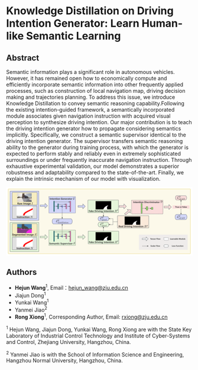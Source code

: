 # Knowledge Distillation on Driving Intention Generator: Learn Human-like Semantic Learning

## Abstract
Semantic information plays a significant role in autonomous vehicles. However, it has remained open how to economically compute and efficiently incorporate semantic information into other frequently applied processes, such as construction of local navigation map, driving decision making and trajectories planning. To address this issue, we introduce Knowledge Distillation to convey semantic reasoning capability.Following the existing intention-guided framework, a semantically incorporated module associates given navigation instruction with acquired visual perception to synthesize driving intention. Our major contribution is to teach the driving intention generator how to propagate considering semantics implicitly. Specifically, we construct a semantic supervisor identical to the driving intention generator. The supervisor transfers semantic reasoning ability to the generator during training process, with which the generator is expected to perform stably and reliably even in extremely sophisticated surroundings or under frequently inaccurate navigation instruction. Through exhaustive experimental validation, our model demonstrates a superior robustness and adaptability compared to the state-of-the-art. Finally, we explain the intrinsic mechanism of our model with visualization.

![method](doc/method.png)
<!-- https://github.com/BaiYeBuTingXuan/KD-LHSR/blob/main/doc/method.png -->

## Authors
- __Hejun Wang__<sup>1</sup>, Email：<hejun_wang@zju.edu.cn>
- Jiajun Dong<sup>1</sup>
- Yunkai Wang<sup>1</sup>
- Yanmei Jiao<sup>2</sup>
- __Rong Xiong__<sup>1</sup>, Corresponding Author, Email: <rxiong@zju.edu.cn>

<sup>1</sup> Hejun Wang, Jiajun Dong, Yunkai Wang, Rong Xiong are with the State Key Laboratory of Industrial Control Technology and Institute of Cyber-Systems and Control, Zhejiang University, Hangzhou, China.

<sup>2</sup> Yanmei Jiao is with the School of Information Science and Engineering, Hangzhou Normal University, Hangzhou, China.
<!-- <sup>${\dagger}$</sup> The First Author, Email：<hejun_wang@zju.edu.cn>
<sup>${\ddagger}$</sup> Corresponding Author, Email: <rxiong@zju.edu.cn> -->
